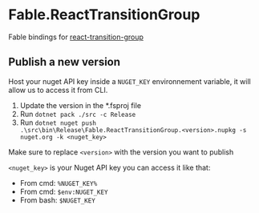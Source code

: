 # Fable.ReactTransitionGroup

Fable bindings for [react-transition-group](https://reactcommunity.org/react-transition-group/)

## Publish a new version

Host your nuget API key inside a `NUGET_KEY` environnement variable, it will allow us to access it from CLI.

1. Update the version in the *.fsproj file
2. Run `dotnet pack ./src -c Release`
3. Run `dotnet nuget push .\src\bin\Release\Fable.ReactTransitionGroup.<version>.nupkg -s nuget.org -k <nuget_key>`

Make sure to replace `<version>` with the version you want to publish

`<nuget_key>` is your Nuget API key you can access it like that:
- From cmd: `%NUGET_KEY%`
- From cmd: `$env:NUGET_KEY`
- From bash: `$NUGET_KEY`
